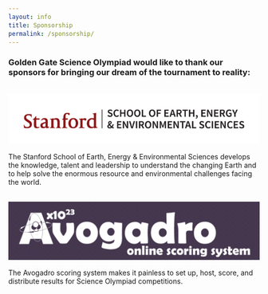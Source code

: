 ```yaml
---
layout: info
title: Sponsorship
permalink: /sponsorship/
---
```


### Golden Gate Science Olympiad would like to thank our sponsors for bringing our dream of the tournament to reality:

<br>

<img class="sponsor" src="/img/sponsor/stanford_earth.png">

The Stanford School of Earth, Energy & Environmental Sciences develops the knowledge, talent and leadership to understand the changing Earth and to help solve the enormous resource and environmental challenges facing the world.

<br>

<img class="sponsor" src="/img/sponsor/avogadro.png">

The Avogadro scoring system makes it painless to set up, host, score, and distribute results for Science Olympiad competitions.

<br>
<br>
